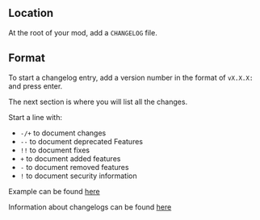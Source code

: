 ## Location

At the root of your mod, add a `CHANGELOG` file.

## Format

To start a changelog entry, add a version number in the format of `vX.X.X:` and press enter.

The next section is where you will list all the changes.

Start a line with: 
- `-/+` to document changes 
- `--`  to document deprecated Features
- `!!`  to document fixes
- `+`   to document added features 
- `-`   to document removed features
- `!`   to document security information

Example can be found [here](/examples/CHANGELOG)

Information about changelogs can be found [here](https://keepachangelog.com/en/1.0.0/)